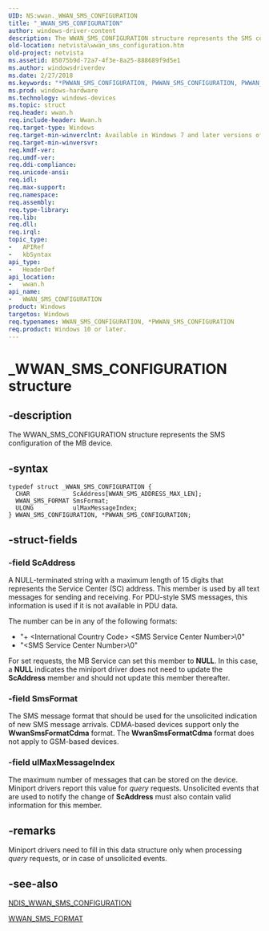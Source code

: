 ```yaml
---
UID: NS:wwan._WWAN_SMS_CONFIGURATION
title: "_WWAN_SMS_CONFIGURATION"
author: windows-driver-content
description: The WWAN_SMS_CONFIGURATION structure represents the SMS configuration of the MB device.
old-location: netvista\wwan_sms_configuration.htm
old-project: netvista
ms.assetid: 85075b9d-72a7-4f3e-8a25-888689f9d5e1
ms.author: windowsdriverdev
ms.date: 2/27/2018
ms.keywords: "*PWWAN_SMS_CONFIGURATION, PWWAN_SMS_CONFIGURATION, PWWAN_SMS_CONFIGURATION structure pointer [Network Drivers Starting with Windows Vista], WWAN_SMS_CONFIGURATION, WWAN_SMS_CONFIGURATION structure [Network Drivers Starting with Windows Vista], WwanRef_d68f5af0-d14e-4b01-a77d-4d3fea6db828.xml, _WWAN_SMS_CONFIGURATION, netvista.wwan_sms_configuration, wwan/PWWAN_SMS_CONFIGURATION, wwan/WWAN_SMS_CONFIGURATION"
ms.prod: windows-hardware
ms.technology: windows-devices
ms.topic: struct
req.header: wwan.h
req.include-header: Wwan.h
req.target-type: Windows
req.target-min-winverclnt: Available in Windows 7 and later versions of Windows.
req.target-min-winversvr: 
req.kmdf-ver: 
req.umdf-ver: 
req.ddi-compliance: 
req.unicode-ansi: 
req.idl: 
req.max-support: 
req.namespace: 
req.assembly: 
req.type-library: 
req.lib: 
req.dll: 
req.irql: 
topic_type:
-	APIRef
-	kbSyntax
api_type:
-	HeaderDef
api_location:
-	wwan.h
api_name:
-	WWAN_SMS_CONFIGURATION
product: Windows
targetos: Windows
req.typenames: WWAN_SMS_CONFIGURATION, *PWWAN_SMS_CONFIGURATION
req.product: Windows 10 or later.
---
```


# _WWAN_SMS_CONFIGURATION structure


## -description


The WWAN_SMS_CONFIGURATION structure represents the SMS configuration of the MB device.


## -syntax


````
typedef struct _WWAN_SMS_CONFIGURATION {
  CHAR            ScAddress[WWAN_SMS_ADDRESS_MAX_LEN];
  WWAN_SMS_FORMAT SmsFormat;
  ULONG           ulMaxMessageIndex;
} WWAN_SMS_CONFIGURATION, *PWWAN_SMS_CONFIGURATION;
````


## -struct-fields




### -field ScAddress

A NULL-terminated string with a maximum length of 15 digits that represents the Service Center
     (SC) address. This member is used by all text messages for sending and receiving. For PDU-style SMS
     messages, this information is used if it is not available in PDU data.
     

The number can be in any of the following formats:

<ul>
<li>
"+ &lt;International Country Code&gt; &lt;SMS Service Center Number&gt;\0"

</li>
<li>
"&lt;SMS Service Center Number&gt;\0"

</li>
</ul>
For set requests, the MB Service can set this member to <b>NULL</b>. In this case, a <b>NULL</b> indicates the
     miniport driver does not need to update the 
     <b>ScAddress</b> member and should not update this member thereafter.


### -field SmsFormat

The SMS message format that should be used for the unsolicited indication of new SMS message
     arrivals. CDMA-based devices support only the 
     <b>WwanSmsFormatCdma</b> format. The 
     <b>WwanSmsFormatCdma</b> format does not apply to GSM-based devices.


### -field ulMaxMessageIndex

The maximum number of messages that can be stored on the device. Miniport drivers report this
     value for 
     <i>query</i> requests. Unsolicited events that are used to notify the change of 
     <b>ScAddress</b> must also contain valid information for this member.


## -remarks



Miniport drivers need to fill in this data structure only when processing 
    <i>query</i> requests, or in case of unsolicited events.




## -see-also

<a href="..\ndiswwan\ns-ndiswwan-_ndis_wwan_sms_configuration.md">NDIS_WWAN_SMS_CONFIGURATION</a>



<a href="..\wwan\ne-wwan-_wwan_sms_format.md">WWAN_SMS_FORMAT</a>



 

 


